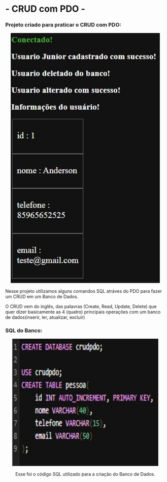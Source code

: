 # - CRUD com PDO -

### Projeto criado para praticar o CRUD com PDO:

<p align="center">
  <img width="470" hight="399" src="/CRUD-PDO/img/imgteste.jpg">
</p>

<p align="center"><p>Nesse projeto utilizamos alguns comandos SQL atráves do PDO para fazer um CRUD em um Banco de Dados.<p>O CRUD vem do inglês, das palavras (Create, Read, Update, Delete) que quer dizer basicamente as 4 (quatro) principais operações com um banco de dados(inserir, ler, atualizar, excluir)</p></p>

### SQL do Banco:

<p align="center">
<img width="460" height="399" src="/CRUD-PDO/img/imgsql.jpg">
</p>

<p align="center">Esse foi o código SQL utilizado para a criação do Banco de Dados.</p>
